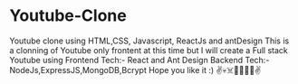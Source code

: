 # Youtube-Clone
Youtube clone using HTML,CSS, Javascript, ReactJs and antDesign 
This is a clonning of Youtube only frontent at this time but I will create a Full stack Youtube using 
Frontend Tech:-  React and Ant Design
Backend Tech:- NodeJs,ExpressJS,MongoDB,Bcrypt
Hope you like it :) ✌️💀☠️👿😡🥳😅✌️
